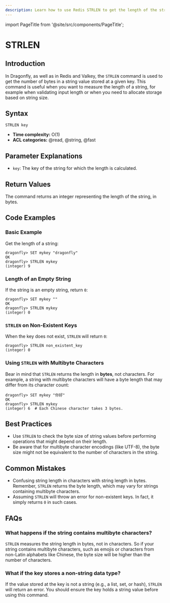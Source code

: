 ```yaml
---
description: Learn how to use Redis STRLEN to get the length of the string stored in a key.
---
```


import PageTitle from '@site/src/components/PageTitle';

# STRLEN

<PageTitle title="Redis STRLEN Command (Documentation) | Dragonfly" />

## Introduction

In Dragonfly, as well as in Redis and Valkey, the `STRLEN` command is used to get the number of bytes in a string value stored at a given key.
This command is useful when you want to measure the length of a string,
for example when validating input length or when you need to allocate storage based on string size.

## Syntax

```shell
STRLEN key
```

- **Time complexity:** O(1)
- **ACL categories:** @read, @string, @fast

## Parameter Explanations

- `key`: The key of the string for which the length is calculated.

## Return Values

The command returns an integer representing the length of the string, in bytes.

## Code Examples

### Basic Example

Get the length of a string:

```shell
dragonfly> SET mykey "dragonfly"
OK
dragonfly> STRLEN mykey
(integer) 9
```

### Length of an Empty String

If the string is an empty string, return `0`:

```shell
dragonfly> SET mykey ""
OK
dragonfly> STRLEN mykey
(integer) 0
```

### `STRLEN` on Non-Existent Keys

When the key does not exist, `STRLEN` will return `0`:

```shell
dragonfly> STRLEN non_existent_key
(integer) 0
```

### Using `STRLEN` with Multibyte Characters

Bear in mind that `STRLEN` returns the length in **bytes**, not characters.
For example, a string with multibyte characters will have a byte length that may differ from its character count:

```shell
dragonfly> SET mykey "你好"
OK
dragonfly> STRLEN mykey
(integer) 6  # Each Chinese character takes 3 bytes.
```

## Best Practices

- Use `STRLEN` to check the byte size of string values before performing operations that might depend on their length.
- Be aware that for multibyte character encodings (like UTF-8), the byte size might not be equivalent to the number of characters in the string.

## Common Mistakes

- Confusing string length in characters with string length in bytes.
  Remember, `STRLEN` returns the byte length, which may vary for strings containing multibyte characters.
- Assuming `STRLEN` will throw an error for non-existent keys. In fact, it simply returns `0` in such cases.

## FAQs

### What happens if the string contains multibyte characters?

`STRLEN` measures the string length in bytes, not in characters.
So if your string contains multibyte characters, such as emojis or characters from non-Latin alphabets like Chinese, the byte size will be higher than the number of characters.

### What if the key stores a non-string data type?

If the value stored at the key is not a string (e.g., a list, set, or hash), `STRLEN` will return an error.
You should ensure the key holds a string value before using this command.
